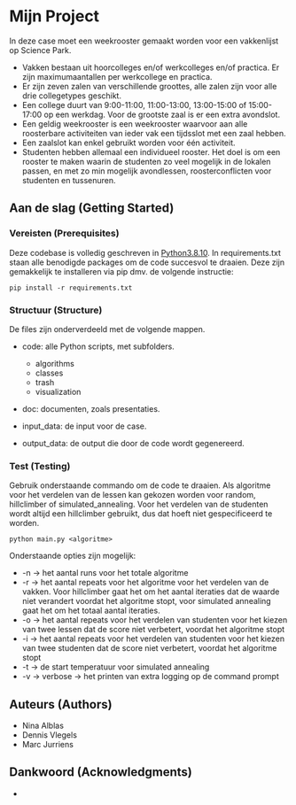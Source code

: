 # Mijn Project

In deze case moet een weekrooster gemaakt worden voor een vakkenlijst op Science Park.
- Vakken bestaan uit hoorcolleges en/of werkcolleges en/of practica. Er zijn maximumaantallen per werkcollege en practica.
- Er zijn zeven zalen van verschillende groottes, alle zalen zijn voor alle drie collegetypes geschikt.
- Een college duurt van 9:00-11:00, 11:00-13:00, 13:00-15:00 of 15:00-17:00 op een werkdag. Voor de grootste zaal is er een extra avondslot.
- Een geldig weekrooster is een weekrooster waarvoor aan alle roosterbare activiteiten van ieder vak een tijdsslot met een zaal hebben. 
- Een zaalslot kan enkel gebruikt worden voor één activiteit.
- Studenten hebben allemaal een individueel rooster.
Het doel is om een rooster te maken waarin de studenten zo veel mogelijk in de lokalen passen, en met zo min mogelijk avondlessen, roosterconflicten voor studenten en tussenuren.

## Aan de slag (Getting Started)

### Vereisten (Prerequisites)

Deze codebase is volledig geschreven in [Python3.8.10](https://www.python.org/downloads/). In requirements.txt staan alle benodigde packages om de code succesvol te draaien. Deze zijn gemakkelijk te installeren via pip dmv. de volgende instructie:

```
pip install -r requirements.txt
```

### Structuur (Structure)

De files zijn onderverdeeld met de volgende mappen.
- code: alle Python scripts, met subfolders.
    - algorithms
    - classes
    - trash
    - visualization
    
- doc: documenten, zoals presentaties. 
- input_data: de input voor de case.
- output_data: de output die door de code wordt gegenereerd.

### Test (Testing)

Gebruik onderstaande commando om de code te draaien. Als algoritme voor het verdelen van de lessen kan gekozen worden voor random, hillclimber of simulated_annealing. Voor het verdelen van de studenten wordt altijd een hillclimber gebruikt, dus dat hoeft niet gespecificeerd te worden.

```
python main.py <algoritme>
```
Onderstaande opties zijn mogelijk:
- -n -> het aantal runs voor het totale algoritme
- -r -> het aantal repeats voor het algoritme voor het verdelen van de vakken. Voor hillclimber gaat het om het aantal iteraties dat de waarde niet verandert voordat het algoritme stopt, voor simulated annealing gaat het om het totaal aantal iteraties.
- -o -> het aantal repeats voor het verdelen van studenten voor het kiezen van twee lessen dat de score niet verbetert, voordat het algoritme stopt
- -i -> het aantal repeats voor het verdelen van studenten voor het kiezen van twee studenten dat de score niet verbetert, voordat het algoritme stopt
- -t -> de start temperatuur voor simulated annealing
- -v -> verbose -> het printen van extra logging op de command prompt
## Auteurs (Authors)

* Nina Alblas
* Dennis Vlegels
* Marc Jurriens

## Dankwoord (Acknowledgments)

* 